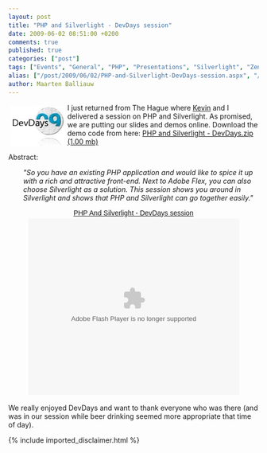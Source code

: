 ```yaml
---
layout: post
title: "PHP and Silverlight - DevDays session"
date: 2009-06-02 08:51:00 +0200
comments: true
published: true
categories: ["post"]
tags: ["Events", "General", "PHP", "Presentations", "Silverlight", "Zend Framework"]
alias: ["/post/2009/06/02/PHP-and-Silverlight-DevDays-session.aspx", "/post/2009/06/02/php-and-silverlight-devdays-session.aspx"]
author: Maarten Balliauw
---
```

<p><img style="float: left; border: 0; margin: 5px;" src="/images/2009/6/devdays.jpg" alt="" width="109" height="81" /></p>
<p>I just returned from The Hague where <a href="http://kevindockx.blogspot.com/">Kevin</a> and I delivered a session on PHP and Silverlight. As promised, we are putting our slides and demos online. Download the demo code from here: <a href="/files/2009/6/PHP+and+Silverlight+-+DevDays.zip">PHP and Silverlight - DevDays.zip (1.00 mb)</a></p>
<p>Abstract:</p>
<p style="padding-left: 30px;"><em>"So you have an existing PHP application and would like to spice it up with a rich and attractive front-end. Next to Adobe Flex, you can also choose Silverlight as a solution. This session shows you around in Silverlight and shows that PHP and Silverlight can go together easily."</em></p>
<div style="width:425px;text-align:center;width:100%;" id="__ss_1520404"><a style="font:14px Helvetica,Arial,Sans-serif;display:block;margin:12px 0 3px 0;text-decoration:underline;" href="http://www.slideshare.net/maartenba/php-and-silverlight-devdays-session?type=powerpoint" title="PHP And Silverlight - DevDays session">PHP And Silverlight - DevDays session</a><object style="margin:0px" width="425" height="355"><param name="movie" value="http://static.slidesharecdn.com/swf/ssplayer2.swf?doc=phpandsilverlight-devdays-090602015018-phpapp02&stripped_title=php-and-silverlight-devdays-session" /><param name="allowFullScreen" value="true"/><param name="allowScriptAccess" value="always"/><embed src="http://static.slidesharecdn.com/swf/ssplayer2.swf?doc=phpandsilverlight-devdays-090602015018-phpapp02&stripped_title=php-and-silverlight-devdays-session" type="application/x-shockwave-flash" allowscriptaccess="always" allowfullscreen="true" width="425" height="355"></embed></object></div>
<p>We really enjoyed DevDays and want to thank everyone who was there (and was in our session while beer drinking seemed more appropriate that time of day).</p>

{% include imported_disclaimer.html %}

